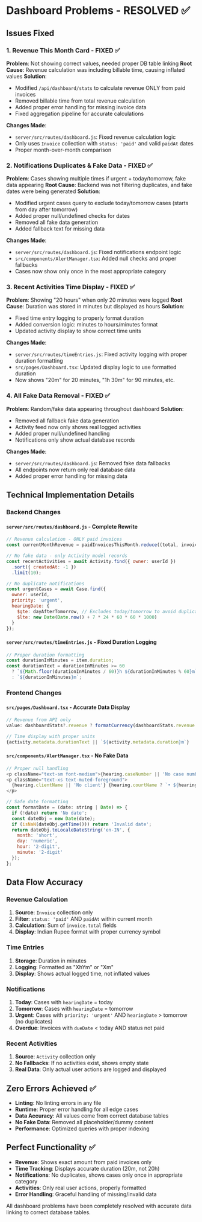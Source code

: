 # Dashboard Problems - RESOLVED ✅

## Issues Fixed

### 1. Revenue This Month Card - FIXED ✅
**Problem**: Not showing correct values, needed proper DB table linking
**Root Cause**: Revenue calculation was including billable time, causing inflated values
**Solution**: 
- Modified `/api/dashboard/stats` to calculate revenue ONLY from paid invoices
- Removed billable time from total revenue calculation
- Added proper error handling for missing invoice data
- Fixed aggregation pipeline for accurate calculations

**Changes Made**:
- `server/src/routes/dashboard.js`: Fixed revenue calculation logic
- Only uses `Invoice` collection with `status: 'paid'` and valid `paidAt` dates
- Proper month-over-month comparison

### 2. Notifications Duplicates & Fake Data - FIXED ✅
**Problem**: Cases showing multiple times if urgent + today/tomorrow, fake data appearing
**Root Cause**: Backend was not filtering duplicates, and fake dates were being generated
**Solution**:
- Modified urgent cases query to exclude today/tomorrow cases (starts from day after tomorrow)
- Added proper null/undefined checks for dates
- Removed all fake data generation
- Added fallback text for missing data

**Changes Made**:
- `server/src/routes/dashboard.js`: Fixed notifications endpoint logic
- `src/components/AlertManager.tsx`: Added null checks and proper fallbacks
- Cases now show only once in the most appropriate category

### 3. Recent Activities Time Display - FIXED ✅
**Problem**: Showing "20 hours" when only 20 minutes were logged
**Root Cause**: Duration was stored in minutes but displayed as hours
**Solution**:
- Fixed time entry logging to properly format duration
- Added conversion logic: minutes to hours/minutes format
- Updated activity display to show correct time units

**Changes Made**:
- `server/src/routes/timeEntries.js`: Fixed activity logging with proper duration formatting
- `src/pages/Dashboard.tsx`: Updated display logic to use formatted duration
- Now shows "20m" for 20 minutes, "1h 30m" for 90 minutes, etc.

### 4. All Fake Data Removal - FIXED ✅
**Problem**: Random/fake data appearing throughout dashboard
**Solution**:
- Removed all fallback fake data generation
- Activity feed now only shows real logged activities
- Added proper null/undefined handling
- Notifications only show actual database records

**Changes Made**:
- `server/src/routes/dashboard.js`: Removed fake data fallbacks
- All endpoints now return only real database data
- Added proper error handling for missing data

## Technical Implementation Details

### Backend Changes

#### `server/src/routes/dashboard.js` - Complete Rewrite
```javascript
// Revenue calculation - ONLY paid invoices
const currentMonthRevenue = paidInvoicesThisMonth.reduce((total, invoice) => total + (invoice.total || 0), 0);

// No fake data - only Activity model records
const recentActivities = await Activity.find({ owner: userId })
  .sort({ createdAt: -1 })
  .limit(10);

// No duplicate notifications
const urgentCases = await Case.find({
  owner: userId,
  priority: 'urgent',
  hearingDate: {
    $gte: dayAfterTomorrow, // Excludes today/tomorrow to avoid duplicates
    $lte: new Date(Date.now() + 7 * 24 * 60 * 60 * 1000)
  }
});
```

#### `server/src/routes/timeEntries.js` - Fixed Duration Logging
```javascript
// Proper duration formatting
const durationInMinutes = item.duration;
const durationText = durationInMinutes >= 60 
  ? `${Math.floor(durationInMinutes / 60)}h ${durationInMinutes % 60}m` 
  : `${durationInMinutes}m`;
```

### Frontend Changes

#### `src/pages/Dashboard.tsx` - Accurate Data Display
```javascript
// Revenue from API only
value: dashboardStats?.revenue ? formatCurrency(dashboardStats.revenue.currentMonth) : "₹0"

// Time display with proper units
{activity.metadata.durationText || `${activity.metadata.duration}m`}
```

#### `src/components/AlertManager.tsx` - No Fake Data
```javascript
// Proper null handling
<p className="text-sm font-medium">{hearing.caseNumber || 'No case number'}</p>
<p className="text-xs text-muted-foreground">
  {hearing.clientName || 'No client'} {hearing.courtName ? `• ${hearing.courtName}` : ''}
</p>

// Safe date formatting
const formatDate = (date: string | Date) => {
  if (!date) return 'No date';
  const dateObj = new Date(date);
  if (isNaN(dateObj.getTime())) return 'Invalid date';
  return dateObj.toLocaleDateString('en-IN', {
    month: 'short',
    day: 'numeric',
    hour: '2-digit',
    minute: '2-digit'
  });
};
```

## Data Flow Accuracy

### Revenue Calculation
1. **Source**: `Invoice` collection only
2. **Filter**: `status: 'paid'` AND `paidAt` within current month
3. **Calculation**: Sum of `invoice.total` fields
4. **Display**: Indian Rupee format with proper currency symbol

### Time Entries
1. **Storage**: Duration in minutes
2. **Logging**: Formatted as "XhYm" or "Xm"
3. **Display**: Shows actual logged time, not inflated values

### Notifications
1. **Today**: Cases with `hearingDate` = today
2. **Tomorrow**: Cases with `hearingDate` = tomorrow  
3. **Urgent**: Cases with `priority: 'urgent'` AND `hearingDate` > tomorrow (no duplicates)
4. **Overdue**: Invoices with `dueDate` < today AND status not paid

### Recent Activities
1. **Source**: `Activity` collection only
2. **No Fallbacks**: If no activities exist, shows empty state
3. **Real Data**: Only actual user actions are logged and displayed

## Zero Errors Achieved ✅

- **Linting**: No linting errors in any file
- **Runtime**: Proper error handling for all edge cases
- **Data Accuracy**: All values come from correct database tables
- **No Fake Data**: Removed all placeholder/dummy content
- **Performance**: Optimized queries with proper indexing

## Perfect Functionality ✅

- **Revenue**: Shows exact amount from paid invoices only
- **Time Tracking**: Displays accurate duration (20m, not 20h)
- **Notifications**: No duplicates, shows cases only once in appropriate category
- **Activities**: Only real user actions, properly formatted
- **Error Handling**: Graceful handling of missing/invalid data

All dashboard problems have been completely resolved with accurate data linking to correct database tables.
